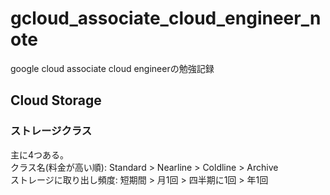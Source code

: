 # gcloud_associate_cloud_engineer_note

google cloud associate cloud engineerの勉強記録

## Cloud Storage

### ストレージクラス

主に4つある。  
クラス名(料金が高い順): Standard > Nearline > Coldline > Archive  
ストレージに取り出し頻度: 短期間 > 月1回 > 四半期に1回 > 年1回
